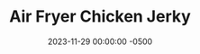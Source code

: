 ---
layout: post
title:  "Air Fryer Chicken Jerky"
date:   2023-11-29 00:00:00 -0500
categories: 
- Recipes
- Finger Foods
permalink: /recipes/chicken-jerky
image: /assets/Food/Finger Food/Jerky/jerky.jpg
ing: jerky-ing
facts: jerky-facts
Prep: 30
Rest: 
Cook: 60
Source1: https://airfryandeat.com/chicken-jerky-in-the-air-fryer/
Source2: 
whisk: https://s.samsungfood.com/bwfVe
tags: 
- beef jerkey
- air fryer
- dehydrate
- marinate
- soy sauce
- gochujang
- snack
- protein
Description: Chicken jerky is a great high protein snack, and it's way cheaper than buying beef jerky at the store (or use this to make beef jerky too). It's simple to do, just requiring an overnight marinate of thinly sliced chicken breasts, and a few hours of dehydrating. They're spicy, sweet, salty, healthy, and delicious.
Instructions: 
- Thinly slice the chicken, about 1/4 inch thick. Using slightly frozen chicken will make it easier to slice. Mix with the marinade, and let sit in the fridge overnight (covered if in a bowl, or seal the bag).  You can add 1 tbsp (16 g) gochjang into the marinade as well if you like<br><br>

- Remove the excess marinade and add to a parchment lined basket. Air fry at 370F for about 9-10 minutes, or until the chicken just reaches 165F. This is to ensure safety and that all salmonella is cooked off prior to dehydrating.<br><br>

- Switch your air fryer to dehydrate mode at 170F. Cook for an additional 3 hours (flipping halfway), or until you have your desired texture. Store in an air tight container in the fridge
---